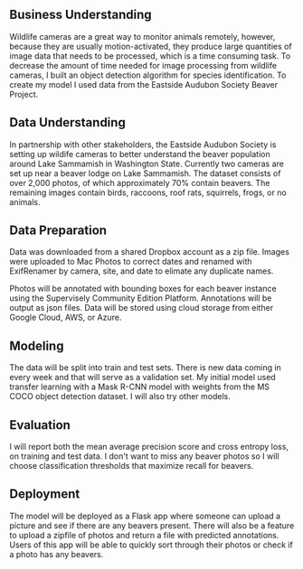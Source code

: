 ## Business Understanding
Wildlife cameras are a great way to monitor animals remotely, however, because they are usually motion-activated, they produce large quantities of image data that needs to be processed, which is a time consuming task. To decrease the amount of time needed for image processing from wildlife cameras, I built an object detection algorithm for species identification. To create my model I used data from the Eastside Audubon Society Beaver Project.

## Data Understanding
In partnership with other stakeholders, the Eastside Audubon Society is setting up wildife cameras to better understand the beaver population around Lake Sammamish in Washington State. Currently two cameras are set up near a beaver lodge on Lake Sammamish. The dataset consists of over 2,000 photos, of which approximately 70% contain beavers. The remaining images contain birds, raccoons, roof rats, squirrels, frogs, or no animals. 

## Data Preparation
Data was downloaded from a shared Dropbox account as a zip file. Images were uploaded to Mac Photos to correct dates and renamed with ExifRenamer by camera, site, and date to elimate any duplicate names. 

Photos will be annotated with bounding boxes for each beaver instance using the Supervisely Community Edition Platform. Annotations will be output as json files. Data will be stored using cloud storage from either Google Cloud, AWS, or Azure. 

## Modeling
The data will be split into train and test sets. There is new data coming in every week and that will serve as a validation set. My initial model used transfer learning with a Mask R-CNN model with weights from the MS COCO object detection dataset. I will also try other models.

## Evaluation
I will report both the mean average precision score and cross entropy loss, on training and test data. I don't want to miss any beaver photos so I will choose classification thresholds that maximize recall for beavers.

## Deployment
The model will be deployed as a Flask app where someone can upload a picture and see if there are any beavers present. There will also be a feature to upload a zipfile of photos and return a file with predicted annotations. Users of this app will be able to quickly sort through their photos or check if a photo has any beavers.

